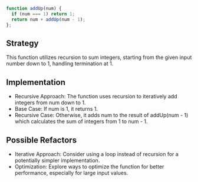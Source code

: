 

```js
function addUp(num) {
  if (num === 1) return 1;
  return num + addUp(num - 1);
};
```

## Strategy

This function utilizes recursion to sum integers, starting from the given input number down to 1, handling termination at 1.

## Implementation

- Recursive Approach: The function uses recursion to iteratively add integers from num down to 1.
- Base Case: If num is 1, it returns 1.
- Recursive Case: Otherwise, it adds num to the result of addUp(num - 1) which calculates the sum of integers from 1 to num - 1.

## Possible Refactors

- Iterative Approach: Consider using a loop instead of recursion for a potentially simpler implementation.
- Optimization: Explore ways to optimize the function for better performance, especially for large input values.